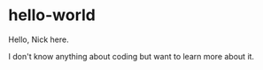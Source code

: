 # hello-world

Hello, Nick here. 

I don't know anything about coding but want to learn more about it. 
